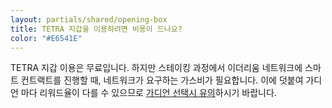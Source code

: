 ```yaml
---
layout: partials/shared/opening-box
title: TETRA 지갑을 이용하려면 비용이 드나요?
color: "#E6541E"
---
```


TETRA 지갑 이용은 무료입니다. 하지만 스테이킹 과정에서 이더리움 네트워크에 스마트 컨트랙트를 진행할 때, 네트워크가 요구하는 가스비가 필요합니다. 이에 덧붙여 가디언 마다 리워드율이 다를 수 있으므로 [가디언 선택시 유의](how-to-choose-an-orbs-guardian)하시기 바랍니다.
